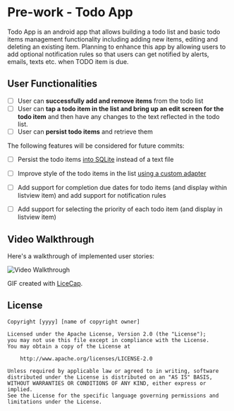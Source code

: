 # Pre-work - Todo App

Todo App is an android app that allows building a todo list and basic todo items management functionality including adding new items, editing and deleting an existing item.
Planning to enhance this app by allowing users to add optional notification rules so that users can get notified by alerts, emails, texts etc. when TODO item is due.

## User Functionalities

* [ ] User can **successfully add and remove items** from the todo list
* [ ] User can **tap a todo item in the list and bring up an edit screen for the todo item** and then have any changes to the text reflected in the todo list.
* [ ] User can **persist todo items** and retrieve them

The following features will be considered for future commits:

* [ ] Persist the todo items [into SQLite](http://guides.codepath.com/android/Persisting-Data-to-the-Device#sqlite) instead of a text file
* [ ] Improve style of the todo items in the list [using a custom adapter](http://guides.codepath.com/android/Using-an-ArrayAdapter-with-ListView)
* [ ] Add support for completion due dates for todo items (and display within listview item) and add support for notification rules
* [ ] Add support for selecting the priority of each todo item (and display in listview item)


## Video Walkthrough 

Here's a walkthrough of implemented user stories:

<img src='http://s13.postimg.org/d1mq9x8g7/todo_app.gif' title='Video Walkthrough' width='' alt='Video Walkthrough' />

GIF created with [LiceCap](http://www.cockos.com/licecap/).

## License

    Copyright [yyyy] [name of copyright owner]

    Licensed under the Apache License, Version 2.0 (the "License");
    you may not use this file except in compliance with the License.
    You may obtain a copy of the License at

        http://www.apache.org/licenses/LICENSE-2.0

    Unless required by applicable law or agreed to in writing, software
    distributed under the License is distributed on an "AS IS" BASIS,
    WITHOUT WARRANTIES OR CONDITIONS OF ANY KIND, either express or implied.
    See the License for the specific language governing permissions and
    limitations under the License.
